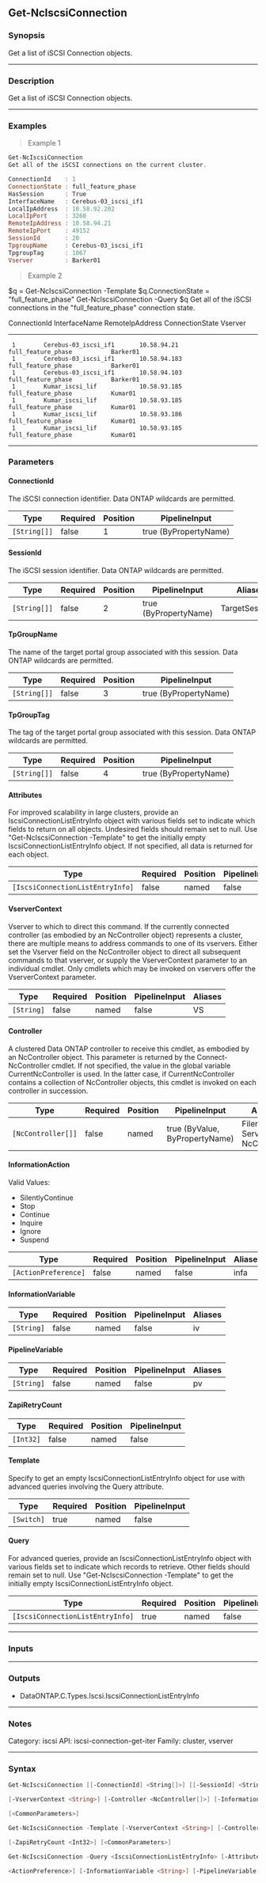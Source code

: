 Get-NcIscsiConnection
---------------------

### Synopsis
Get a list of iSCSI Connection objects.

---

### Description

Get a list of iSCSI Connection objects.

---

### Examples
> Example 1

```PowerShell
Get-NcIscsiConnection
Get all of the iSCSI connections on the current cluster.

ConnectionId    : 1
ConnectionState : full_feature_phase
HasSession      : True
InterfaceName   : Cerebus-03_iscsi_if1
LocalIpAddress  : 10.58.92.202
LocalIpPort     : 3260
RemoteIpAddress : 10.58.94.21
RemoteIpPort    : 49152
SessionId       : 20
TpgroupName     : Cerebus-03_iscsi_if1
TpgroupTag      : 1067
Vserver         : Barker01

```
> Example 2

$q = Get-NcIscsiConnection -Template
$q.ConnectionState = "full_feature_phase"
Get-NcIscsiConnection -Query $q
Get all of the iSCSI connections in the "full_feature_phase" connection state.

ConnectionId  InterfaceName              RemoteIpAddress    ConnectionState              Vserver
------------  -------------              ---------------    ---------------              -------
     1        Cerebus-03_iscsi_if1       10.58.94.21        full_feature_phase           Barker01
     1        Cerebus-03_iscsi_if1       10.58.94.183       full_feature_phase           Barker01
     1        Cerebus-03_iscsi_if1       10.58.94.103       full_feature_phase           Barker01
     1        Kumar_iscsi_lif            10.58.93.185       full_feature_phase           Kumar01
     1        Kumar_iscsi_lif            10.58.93.185       full_feature_phase           Kumar01
     1        Kumar_iscsi_lif            10.58.93.186       full_feature_phase           Kumar01
     1        Kumar_iscsi_lif            10.58.93.185       full_feature_phase           Kumar01

---

### Parameters
#### **ConnectionId**
The iSCSI connection identifier.  Data ONTAP wildcards are permitted.

|Type        |Required|Position|PipelineInput        |
|------------|--------|--------|---------------------|
|`[String[]]`|false   |1       |true (ByPropertyName)|

#### **SessionId**
The iSCSI session identifier.  Data ONTAP wildcards are permitted.

|Type        |Required|Position|PipelineInput        |Aliases        |
|------------|--------|--------|---------------------|---------------|
|`[String[]]`|false   |2       |true (ByPropertyName)|TargetSessionId|

#### **TpGroupName**
The name of the target portal group associated with this session.  Data ONTAP wildcards are permitted.

|Type        |Required|Position|PipelineInput        |
|------------|--------|--------|---------------------|
|`[String[]]`|false   |3       |true (ByPropertyName)|

#### **TpGroupTag**
The tag of the target portal group associated with this session.  Data ONTAP wildcards are permitted.

|Type        |Required|Position|PipelineInput        |
|------------|--------|--------|---------------------|
|`[String[]]`|false   |4       |true (ByPropertyName)|

#### **Attributes**
For improved scalability in large clusters, provide an IscsiConnectionListEntryInfo object with various fields set to indicate which fields to return on all objects.  Undesired fields should remain set to null.  Use "Get-NcIscsiConnection -Template" to get the initially empty IscsiConnectionListEntryInfo object.  If not specified, all data is returned for each object.

|Type                            |Required|Position|PipelineInput|
|--------------------------------|--------|--------|-------------|
|`[IscsiConnectionListEntryInfo]`|false   |named   |false        |

#### **VserverContext**
Vserver to which to direct this command.  If the currently connected controller (as embodied by an NcController object) represents a cluster, there are multiple means to address commands to one of its vservers.  Either set the Vserver field on the NcController object to direct all subsequent commands to that vserver, or supply the VserverContext parameter to an individual cmdlet.  Only cmdlets which may be invoked on vservers offer the VserverContext parameter.

|Type      |Required|Position|PipelineInput|Aliases|
|----------|--------|--------|-------------|-------|
|`[String]`|false   |named   |false        |VS     |

#### **Controller**
A clustered Data ONTAP controller to receive this cmdlet, as embodied by an NcController object.  This parameter is returned by the Connect-NcController cmdlet.  If not specified, the value in the global variable CurrentNcController is used.  In the latter case, if CurrentNcController contains a collection of NcController objects, this cmdlet is invoked on each controller in succession.

|Type              |Required|Position|PipelineInput                 |Aliases                          |
|------------------|--------|--------|------------------------------|---------------------------------|
|`[NcController[]]`|false   |named   |true (ByValue, ByPropertyName)|Filer<br/>Server<br/>NcController|

#### **InformationAction**

Valid Values:

* SilentlyContinue
* Stop
* Continue
* Inquire
* Ignore
* Suspend

|Type                |Required|Position|PipelineInput|Aliases|
|--------------------|--------|--------|-------------|-------|
|`[ActionPreference]`|false   |named   |false        |infa   |

#### **InformationVariable**

|Type      |Required|Position|PipelineInput|Aliases|
|----------|--------|--------|-------------|-------|
|`[String]`|false   |named   |false        |iv     |

#### **PipelineVariable**

|Type      |Required|Position|PipelineInput|Aliases|
|----------|--------|--------|-------------|-------|
|`[String]`|false   |named   |false        |pv     |

#### **ZapiRetryCount**

|Type     |Required|Position|PipelineInput|
|---------|--------|--------|-------------|
|`[Int32]`|false   |named   |false        |

#### **Template**
Specify to get an empty IscsiConnectionListEntryInfo object for use with advanced queries involving the Query attribute.

|Type      |Required|Position|PipelineInput|
|----------|--------|--------|-------------|
|`[Switch]`|true    |named   |false        |

#### **Query**
For advanced queries, provide an IscsiConnectionListEntryInfo object with various fields set to indicate which records to retrieve.  Other fields should remain set to null.  Use "Get-NcIscsiConnection -Template" to get the initially empty IscsiConnectionListEntryInfo object.

|Type                            |Required|Position|PipelineInput|
|--------------------------------|--------|--------|-------------|
|`[IscsiConnectionListEntryInfo]`|true    |named   |false        |

---

### Inputs

---

### Outputs
* DataONTAP.C.Types.Iscsi.IscsiConnectionListEntryInfo

---

### Notes
Category: iscsi
API: iscsi-connection-get-iter
Family: cluster, vserver

---

### Syntax
```PowerShell
Get-NcIscsiConnection [[-ConnectionId] <String[]>] [[-SessionId] <String[]>] [[-TpGroupName] <String[]>] [[-TpGroupTag] <String[]>] [-Attributes <IscsiConnectionListEntryInfo>] 
```
```PowerShell
[-VserverContext <String>] [-Controller <NcController[]>] [-InformationAction <ActionPreference>] [-InformationVariable <String>] [-PipelineVariable <String>] [-ZapiRetryCount <Int32>] 
```
```PowerShell
[<CommonParameters>]
```
```PowerShell
Get-NcIscsiConnection -Template [-VserverContext <String>] [-Controller <NcController[]>] [-InformationAction <ActionPreference>] [-InformationVariable <String>] [-PipelineVariable <String>] 
```
```PowerShell
[-ZapiRetryCount <Int32>] [<CommonParameters>]
```
```PowerShell
Get-NcIscsiConnection -Query <IscsiConnectionListEntryInfo> [-Attributes <IscsiConnectionListEntryInfo>] [-VserverContext <String>] [-Controller <NcController[]>] [-InformationAction 
```
```PowerShell
<ActionPreference>] [-InformationVariable <String>] [-PipelineVariable <String>] [-ZapiRetryCount <Int32>] [<CommonParameters>]
```
